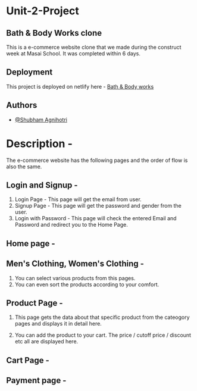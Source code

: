 # Unit-2-Project


## Bath & Body Works clone

This is a e-commerce website clone that we made during the construct week at Masai School. It was completed within 6 days.

## Deployment

This project is deployed on netlify here - [Bath & Body works](https://beautiful-cat-23c58b.netlify.app/)

## Authors

- [@Shubham Agnihotri](https://github.com/theagni0070)


# Description -

The e-commerce website has the following pages and the order of flow is also the same.

## Login and Signup -
1. Login Page - This page will get the email from user.
2. Signup Page - This page will get the password and gender from the user.
3. Login with Password - This page will check the entered Email and Password and redirect you to the Home Page.

## Home page -



## Men's Clothing, Women's Clothing - 
1. You can select various products from this pages.
2. You can even sort the products according to your comfort.

## Product Page - 

1. This page gets the data about that specific product from the cateogory pages and displays it in detail here. 

3. You can add the product to your cart. The price / cutoff price / discount etc all are displayed here.

## Cart Page - 



## Payment page - 
